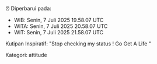 ⏰ Diperbarui pada:
- WIB: Senin, 7 Juli 2025 19.58.07 UTC
- WITA: Senin, 7 Juli 2025 20.58.07 UTC
- WIT: Senin, 7 Juli 2025 21.58.07 UTC

Kutipan Inspiratif:
"Stop checking my status ! Go Get A Life "


Kategori: attitude

